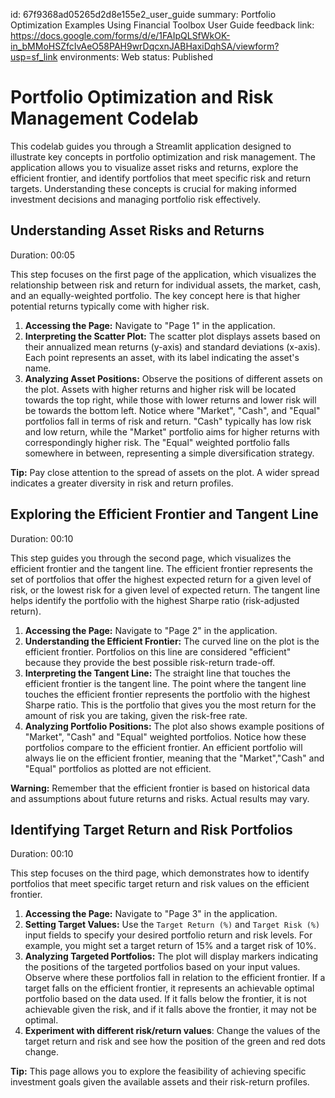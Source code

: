 id: 67f9368ad05265d2d8e155e2_user_guide
summary: Portfolio Optimization Examples Using Financial Toolbox User Guide
feedback link: https://docs.google.com/forms/d/e/1FAIpQLSfWkOK-in_bMMoHSZfcIvAeO58PAH9wrDqcxnJABHaxiDqhSA/viewform?usp=sf_link
environments: Web
status: Published
# Portfolio Optimization and Risk Management Codelab

This codelab guides you through a Streamlit application designed to illustrate key concepts in portfolio optimization and risk management. The application allows you to visualize asset risks and returns, explore the efficient frontier, and identify portfolios that meet specific risk and return targets. Understanding these concepts is crucial for making informed investment decisions and managing portfolio risk effectively.

## Understanding Asset Risks and Returns

Duration: 00:05

This step focuses on the first page of the application, which visualizes the relationship between risk and return for individual assets, the market, cash, and an equally-weighted portfolio. The key concept here is that higher potential returns typically come with higher risk.

1.  **Accessing the Page:** Navigate to "Page 1" in the application.
2.  **Interpreting the Scatter Plot:**  The scatter plot displays assets based on their annualized mean returns (y-axis) and standard deviations (x-axis). Each point represents an asset, with its label indicating the asset's name.
3.  **Analyzing Asset Positions:**  Observe the positions of different assets on the plot. Assets with higher returns and higher risk will be located towards the top right, while those with lower returns and lower risk will be towards the bottom left. Notice where "Market", "Cash", and "Equal" portfolios fall in terms of risk and return.  "Cash" typically has low risk and low return, while the "Market" portfolio aims for higher returns with correspondingly higher risk. The "Equal" weighted portfolio falls somewhere in between, representing a simple diversification strategy.

<aside class="positive">
<b>Tip:</b> Pay close attention to the spread of assets on the plot. A wider spread indicates a greater diversity in risk and return profiles.
</aside>

## Exploring the Efficient Frontier and Tangent Line

Duration: 00:10

This step guides you through the second page, which visualizes the efficient frontier and the tangent line. The efficient frontier represents the set of portfolios that offer the highest expected return for a given level of risk, or the lowest risk for a given level of expected return. The tangent line helps identify the portfolio with the highest Sharpe ratio (risk-adjusted return).

1.  **Accessing the Page:** Navigate to "Page 2" in the application.
2.  **Understanding the Efficient Frontier:**  The curved line on the plot is the efficient frontier. Portfolios on this line are considered "efficient" because they provide the best possible risk-return trade-off.
3.  **Interpreting the Tangent Line:** The straight line that touches the efficient frontier is the tangent line. The point where the tangent line touches the efficient frontier represents the portfolio with the highest Sharpe ratio. This is the portfolio that gives you the most return for the amount of risk you are taking, given the risk-free rate.
4.  **Analyzing Portfolio Positions:**  The plot also shows example positions of "Market", "Cash" and "Equal" weighted portfolios. Notice how these portfolios compare to the efficient frontier. An efficient portfolio will always lie on the efficient frontier, meaning that the "Market","Cash" and "Equal" portfolios as plotted are not efficient.

<aside class="negative">
<b>Warning:</b> Remember that the efficient frontier is based on historical data and assumptions about future returns and risks. Actual results may vary.
</aside>

## Identifying Target Return and Risk Portfolios

Duration: 00:10

This step focuses on the third page, which demonstrates how to identify portfolios that meet specific target return and risk values on the efficient frontier.

1.  **Accessing the Page:** Navigate to "Page 3" in the application.
2.  **Setting Target Values:**  Use the `Target Return (%)` and `Target Risk (%)` input fields to specify your desired portfolio return and risk levels.  For example, you might set a target return of 15% and a target risk of 10%.
3.  **Analyzing Targeted Portfolios:** The plot will display markers indicating the positions of the targeted portfolios based on your input values. Observe where these portfolios fall in relation to the efficient frontier. If a target falls on the efficient frontier, it represents an achievable optimal portfolio based on the data used. If it falls below the frontier, it is not achievable given the risk, and if it falls above the frontier, it may not be optimal.
4. **Experiment with different risk/return values**: Change the values of the target return and risk and see how the position of the green and red dots change.

<aside class="positive">
<b>Tip:</b> This page allows you to explore the feasibility of achieving specific investment goals given the available assets and their risk-return profiles.
</aside>
